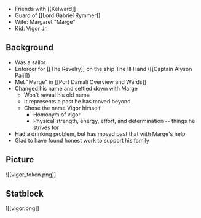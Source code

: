 * Friends with [[Kelward]]
* Guard of [[Lord Gabriel Rymmer]]
* Wife: Margaret "Marge"
* Kid: Vigor Jr.

## Background

* Was a sailor
* Enforcer for [[The Revelry]] on the ship The Ill Hand ([[Captain Alyson Paij]])
* Met "Marge" in [[Port Damali Overview and Wards]]
* Changed his name and settled down with Marge
	* Won't reveal his old name
	* It represents a past he has moved beyond
	* Chose the name Vigor himself
		* Homonym of vigor
		* Physical strength, energy, effort, and determination -- things he strives for
* Had a drinking problem, but has moved past that with Marge's help
* Glad to have found honest work to support his family

## Picture

![[vigor_token.png]]

## Statblock

![[vigor.png]]
